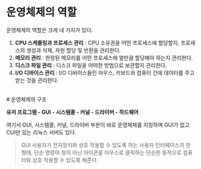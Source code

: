 # 운영체제의 역할
운영체제의 역할은 크게 네 가지가 있다.

1. **CPU 스케줄링과 프로세스 관리** : CPU 소유권을 어떤 프로세스에 할당할지, 프로세스의 생성과 삭제, 자원 할당 및 반환을 관리한다.
2. **메모리 관리** : 한정된 메모리를 어떤 프로세스에 얼만큼 할당해야 하는지 관리한다.
3. **디스크 파일 관리** : 디스크 파일을 어떠한 방법으로 보관할지 관리한다.
4. **I/O 디바이스 관리** : I/O 디바이스들인 마우스, 키보드와 컴퓨터 간에 데이터를 주고받는 것을 관리한다.
<br>
# 운영체제의 구조

**유저 프로그램 - GUI - 시스템콜 - 커널 - 드라이버 - 하드웨어**

여기서 GUI, 시스템콜, 커널, 드라이버 부분이 바로 운영체제를 지칭하며 GUI가 없고 CUI만 있는 리눅스 서버도 있다.

> GUI
사용자가 전자장치와 상호 작용할 수 있도록 하는 사용자 인터페이스의 한 형태, 단순 명령어 창이 아닌 아이콘을 마우스로 클릭하는 단순한 동작으로 컴퓨터와 상호 작용할 수 있도록 해준다.
